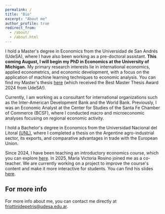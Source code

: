 ```yaml
---
permalink: /
title: "Bio"
excerpt: "About me"
author_profile: true
redirect_from: 
  - /about/
  - /about.html
---
```


I hold a Master's degree in Economics from the Universidad de San Andrés (UdeSA), where I have also been working as a pre-doctoral assistant. **This coming August, I will begin my PhD in Economics at the University of Michigan.** My primary research interests lie in international economics, applied econometrics, and economic development, with a focus on the application of machine learning techniques to economic analysis. You can find my Master's thesis [here](http://francoriottini.github.io/files/Riottini%20Depetris%20(2024).pdf) (which received the Best Master Thesis Award 2024 from UdeSA!).


Currently, I am working as a consultant for international organizations such as the Inter-American Development Bank and the World Bank. Previously, I was an Economic Analyst at the Center for Studies of the Santa Fe Chamber of Commerce (BCSF), where I conducted macro and microeconomic analyses focusing on regional economic activity.

I hold a Bachelor's degree in Economics from the Universidad Nacional del Litoral [(UNL)](https://www.fce.unl.edu.ar/), where I completed a thesis on the Argentine agro-industrial sector, its exports, and comparative advantages in trade with the European Union.

Since 2024, I have been teaching an introductory economics course, which you can explore [here](https://github.com/francoriottini/EcoIUdeSA). In 2025, Maria Victoria Rosino joined me as a co-teacher. We are currently working on a project to improve the course's content and make it more interactive for students. You can find his slides [here](https://github.com/francoriottini/EcoIUdeSA).

## For more info

For more info about me, you can contact me directly at friottinidepetris@udesa.edu.ar.